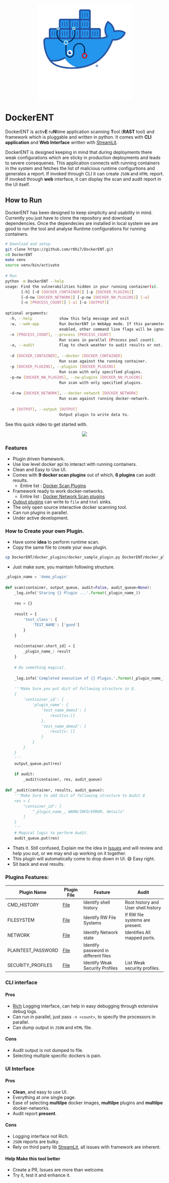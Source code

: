 <p align="center">
  <img width="300" height="300" src="static/logo.png">
</p>

# DockerENT

DockerENT is activ**E** ru**N**time application scanning **T**ool (**RAST** tool) and framework which is pluggable and written in python. It comes with **CLI application** and **Web Interface** written with [StreamLit](https://www.streamlit.io/).

DockerENT is designed keeping in mind that during deployments there weak configurations which are sticky in production deployments and leads to severe consequenes. This application connects with running containers in the system and fetches the list of malicious runtime configurtions and generates a report. If invoked through CLI it can create `JSON` and `HTML` report. If invoked through **web** interface, it can display the scan and audit report in the UI itself.

## How to Run

DockerENT has been designed to keep simplicity and usability in mind. Currently you just have to clone the repository and download dependencies. Once the dependecies are installed in local system we are good to run the tool and analyse Runtime configurations for running containers.

```bash
# Download and setup
git clone https://github.com/r0hi7/DockerENT.git
cd DockerENT
make venv
source venv/bin/activate

# Run
python -m DockerENT --help 
usage: Find the vulnerabilities hidden in your running container(s).
       [-h] [-d [DOCKER_CONTAINER]] [-p [DOCKER_PLUGINS]]
       [-d-nw [DOCKER_NETWORK]] [-p-nw [DOCKER_NW_PLUGINS]] [-w]
       [-n [PROCESS_COUNT]] [-a] [-o [OUTPUT]]

optional arguments:
  -h, --help            show this help message and exit
  -w, --web-app         Run DockerENT in WebApp mode. If this parameter is
                        enabled, other command line flags will be ignored.
  -n [PROCESS_COUNT], --process [PROCESS_COUNT]
                        Run scans in parallel (Process pool count).
  -a, --audit           Flag to check weather to audit results or not.

  -d [DOCKER_CONTAINER], --docker [DOCKER_CONTAINER]
                        Run scan against the running container.
  -p [DOCKER_PLUGINS], --plugins [DOCKER_PLUGINS]
                        Run scan with only specified plugins.
  -p-nw [DOCKER_NW_PLUGINS], --nw-plugins [DOCKER_NW_PLUGINS]
                        Run scan with only specified plugins.

  -d-nw [DOCKER_NETWORK], --docker-network [DOCKER_NETWORK]
                        Run scan against running docker-network.

  -o [OUTPUT], --output [OUTPUT]
                        Output plugin to write data to.
```
See this quick video to get started with.
<p align="center">
    <a href="https://asciinema.org/a/356932" target="_blank">
        <img src="https://asciinema.org/a/356932.svg" />
    </a>
</p>    

### Features
- Plugin driven framework.
- Use low level docker api to interact with running containers.
- Clean and Easy to Use UI.
- Comes with **9 docker scan plugins** out of which, **6 plugins** can audit results.
    - Entire list : [Docker Scan Plugins](https://github.com/r0hi7/DockerENT/tree/master/DockerENT/docker_plugins)
- Framework ready to work docker-networks.
    - Entire list : [Docker Network Scan plugins](https://github.com/r0hi7/DockerENT/tree/master/DockerENT/docker_nw_plugins)
- [Output plugins](https://github.com/r0hi7/DockerENT/tree/master/DockerENT/output_plugins) can write to `file` and `html` sinks.
- The only open source interactive docker scanning tool.
- Can run plugins in parallel.
- Under active development.

### How to Create your own Plugin.
- Have some **idea** to perform runtime scan.
- Copy the same file to create your `demo` plugin.
```bash 
cp DockerENT/docker_plugins/docker_sample_plugin.py DockerENT/docker_plugins/docker_demo_plugin.py
```
- Just make sure, you maintain following structure.
```python
_plugin_name = 'demo_plugin'

def scan(container, output_queue, audit=False, audit_queue=None):
    _log.info('Staring {} Plugin ...'.format(_plugin_name_))

    res = {}

    result = {
        'test_class': {
            'TEST_NAME': ['good']
        }
    }

    res[container.short_id] = {
        _plugin_name_: result
    }
    
    # Do something magical.

    _log.info('Completed execution of {} Plugin.'.format(_plugin_name_))

    '''Make Sure you put dict of following structure in Q.
    {
        'contiainer_id': {
            'plugin_name': {
                'test_name_demo1': {
                    resultss:[]
                },
                'test_name_demo2': {
                    results: []
                }
            }
        }
    }
    '''
    output_queue.put(res)

    if audit:
        _audit(container, res, audit_queue)

def _audit(container, results, audit_queue):
    '''Make Sure to add dict of following structure to Audit Q
    res = {
        "container_id": [
            "_plugin_name_, WARN/INFO/ERROR, details"
        ]
    }
    '''
    # Magical logic to perform Audit.
    audit_queue.put(res)
```
- Thats it. Still confused, Explain me the idea in [Issues](https://github.com/r0hi7/DockerENT/issues) and will review and help you out, or we may end up working on it together.
- This plugin will automatically come to drop down in UI. :smile: Easy right.
- Sit back and eval results.

### Plugins Features:
| Plugin Name        	| Plugin File                                                        	| Feature                              	| Audit                               	|
|--------------------	|--------------------------------------------------------------------	|--------------------------------------	|-------------------------------------	|
| CMD_HISTORY        	| [File](DockerENT/docker_plugins/docker_cmd_history_info.py)        	| Identify shell history               	| Root history and User shell history 	|
| FILESYSTEM         	| [File](DockerENT/docker_plugins/docker_filesystem_info.py)         	| Identify RW File Systems             	| If RW file systems are present.     	|
| NETWORK            	| [File](DockerENT/docker_plugins/docker_network_info.py)            	| Identify Network state               	| Identifies All mapped ports.        	|
| PLAINTEST_PASSWORD 	| [File](DockerENT/docker_plugins/docker_plaintext_password_info.py) 	| Identify password in different files 	|                                     	|
| SECURITY_PROFILES  	| [File](DockerENT/docker_plugins/docker_security_profiles_info.py)  	| Identify Weak Security Profiles      	| List Weak security profiles.        	|

### CLI interface
#### Pros
- [Rich](https://github.com/willmcgugan/rich) Logging interface, can help in easy debugging through extensive debug logs.
- Can run in parallel, just pass `-n <count>`, to specify the processors in parallel.
- Can dump output in `JSON` and `HTML` file.

#### Cons
- Audit output is not dumped to file.
- Selecting multiple specific dockers is pain.

### UI Interface
#### Pros
- **Clean**, and easy to use UI.
- Everything at one single page.
- Ease of selecting **multilpe** docker images, **multilpe** plugins and **multilpe** docker-networks.
- Audit report **present**.

#### Cons
- Logging interface not Rich.
- `JSON` reports are bulky.
- Rely on third party lib [StreamLit](https://www.streamlit.io/), all issues with framework are inherent.


#### Help Make this tool better
- Create a PR, Issues are more than welcome.
- Try it, test it and enhance it.
